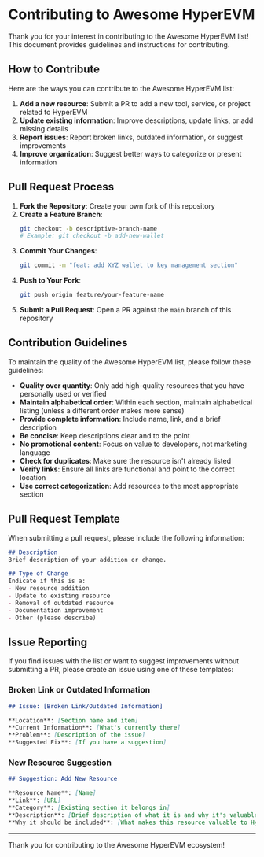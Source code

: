 # Contributing to Awesome HyperEVM

Thank you for your interest in contributing to the Awesome HyperEVM list! This document provides guidelines and instructions for contributing.

## How to Contribute

Here are the ways you can contribute to the Awesome HyperEVM list:

1. **Add a new resource**: Submit a PR to add a new tool, service, or project related to HyperEVM
2. **Update existing information**: Improve descriptions, update links, or add missing details
3. **Report issues**: Report broken links, outdated information, or suggest improvements
4. **Improve organization**: Suggest better ways to categorize or present information

## Pull Request Process

1. **Fork the Repository**: Create your own fork of this repository
2. **Create a Feature Branch**:
   ```bash
   git checkout -b descriptive-branch-name
   # Example: git checkout -b add-new-wallet
   ```
3. **Commit Your Changes**:
   ```bash
   git commit -m "feat: add XYZ wallet to key management section"
   ```
4. **Push to Your Fork**:
   ```bash
   git push origin feature/your-feature-name
   ```
5. **Submit a Pull Request**: Open a PR against the `main` branch of this repository

## Contribution Guidelines

To maintain the quality of the Awesome HyperEVM list, please follow these guidelines:

- **Quality over quantity**: Only add high-quality resources that you have personally used or verified
- **Maintain alphabetical order**: Within each section, maintain alphabetical listing (unless a different order makes more sense)
- **Provide complete information**: Include name, link, and a brief description
- **Be concise**: Keep descriptions clear and to the point
- **No promotional content**: Focus on value to developers, not marketing language
- **Check for duplicates**: Make sure the resource isn't already listed
- **Verify links**: Ensure all links are functional and point to the correct location
- **Use correct categorization**: Add resources to the most appropriate section

## Pull Request Template

When submitting a pull request, please include the following information:

```markdown
## Description
Brief description of your addition or change.

## Type of Change
Indicate if this is a:
- New resource addition
- Update to existing resource
- Removal of outdated resource
- Documentation improvement
- Other (please describe)
```

## Issue Reporting

If you find issues with the list or want to suggest improvements without submitting a PR, please create an issue using one of these templates:

### Broken Link or Outdated Information

```markdown
## Issue: [Broken Link/Outdated Information]

**Location**: [Section name and item]
**Current Information**: [What's currently there]
**Problem**: [Description of the issue]
**Suggested Fix**: [If you have a suggestion]
```

### New Resource Suggestion

```markdown
## Suggestion: Add New Resource

**Resource Name**: [Name]
**Link**: [URL]
**Category**: [Existing section it belongs in]
**Description**: [Brief description of what it is and why it's valuable]
**Why it should be included**: [What makes this resource valuable to HyperEVM developers]
```

---

Thank you for contributing to the Awesome HyperEVM ecosystem!
